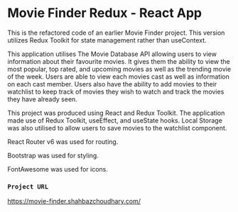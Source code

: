 # Movie Finder Redux - React App

This is the refactored code of an earlier Movie Finder project. This version utilizes Redux Toolkit for state management rather than useContext. 

This application utilises The Movie Database API allowing users to view information about their favourite movies. It gives them the ability to view the most popular, top rated, and upcoming movies as well as the trending movie of the week. Users are able to view each movies cast as well as information on each cast member. Users also have the ability to add movies to their watchlist to keep track of movies they wish to watch and track the movies they have already seen.

This project was produced using React and Redux Toolkit. The application made use of Redux Toolkit, useEffect, and useState hooks. Local Storage was also utilised to allow users to save movies to the watchlist component.

React Router v6 was used for routing.

Bootstrap was used for styling.

FontAwesome was used for icons.

### `Project URL`

https://movie-finder.shahbazchoudhary.com/

